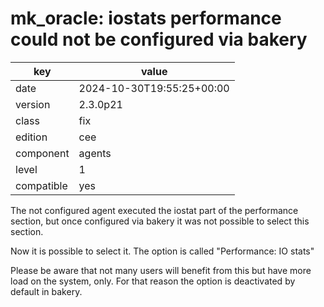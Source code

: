 [//]: # (werk v2)
# mk_oracle: iostats performance could not be configured via bakery

key        | value
---------- | ---
date       | 2024-10-30T19:55:25+00:00
version    | 2.3.0p21
class      | fix
edition    | cee
component  | agents
level      | 1
compatible | yes

The not configured agent executed the iostat part of the performance section, but
once configured via bakery it was not possible to select this section.

Now it is possible to select it. The option is called "Performance: IO stats"

Please be aware that not many users will benefit from this but have more
load on the system, only. For that reason the option is deactivated by default
in bakery.
